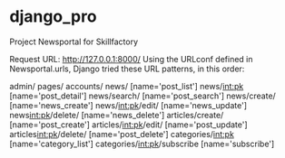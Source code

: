 # django_pro
 Project Newsportal for Skillfactory
 
 Request URL:	http://127.0.0.1:8000/
 Using the URLconf defined in Newsportal.urls, Django tried these URL patterns, in this order:

admin/
pages/
accounts/
news/ [name='post_list']
news/<int:pk> [name='post_detail']
news/search/ [name='post_search']
news/create/ [name='news_create']
news/<int:pk>/edit/ [name='news_update']
news<int:pk>/delete/ [name='news_delete']
articles/create/ [name='post_create']
articles/<int:pk>/edit/ [name='post_update']
articles<int:pk>/delete/ [name='post_delete']
categories/<int:pk> [name='category_list']
categories/<int:pk>/subscribe [name='subscribe']
